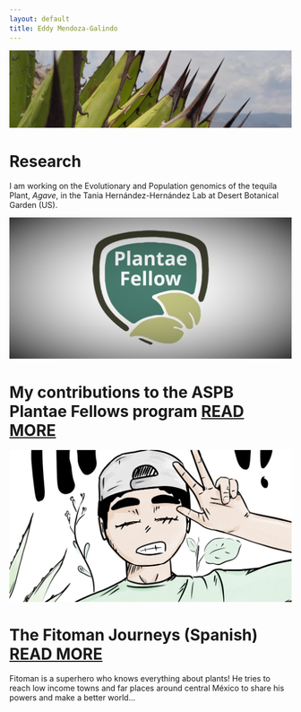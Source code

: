 ```yaml
---
layout: default
title: Eddy Mendoza-Galindo
---
```

![Image](agave_pan.jpg)
# Research

I am working on the Evolutionary and Population genomics of the tequila Plant, *Agave*, in the Tania Hernández-Hernández Lab at Desert Botanical Garden (US).

![Image](fellows-pan.png)
# My contributions to the ASPB Plantae Fellows program [READ MORE](https://somnya.github.io/plantae/)

![Image](fellow-pan.png)
# The Fitoman Journeys (Spanish) [READ MORE](https://somnya.github.io/fitoman/)

Fitoman is a superhero who knows everything about plants!
He tries to reach low income towns and far places around central México to share his powers and make a better world...
